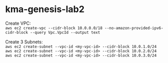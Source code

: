 # kma-genesis-lab2

Create VPC:  
`aws ec2 create-vpc --cidr-block 10.0.0.0/18 --no-amazon-provided-ipv6-cidr-block --query Vpc.VpcId --output text`  

Create 3 Subnets:\
`aws ec2 create-subnet --vpc-id <my-vpc-id> --cidr-block 10.0.1.0/24`\
`aws ec2 create-subnet --vpc-id <my-vpc-id> --cidr-block 10.0.2.0/24`\
`aws ec2 create-subnet --vpc-id <my-vpc-id> --cidr-block 10.0.3.0/24`
